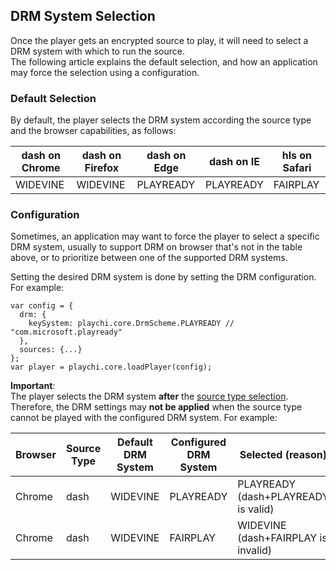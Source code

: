 ## DRM System Selection

Once the player gets an encrypted source to play, it will need to select a DRM system with which to run the source.  
The following article explains the default selection, and how an application may force the selection using a configuration.

### Default Selection

By default, the player selects the DRM system according the source type and the browser capabilities, as follows:

| dash on Chrome | dash on Firefox | dash on Edge | dash on IE | hls on Safari |
| -------------- | --------------- | ------------ | ---------- | ------------- |
| WIDEVINE       | WIDEVINE        | PLAYREADY    | PLAYREADY  | FAIRPLAY      |

### Configuration

Sometimes, an application may want to force the player to select a specific DRM system, usually to support DRM on browser that's not in the table above, or to prioritize between one of the supported DRM systems.

Setting the desired DRM system is done by setting the DRM configuration. For example:

```ecmascript 6
var config = {
  drm: {
    keySystem: playchi.core.DrmScheme.PLAYREADY // "com.microsoft.playready"
  },
  sources: {...}
};
var player = playchi.core.loadPlayer(config);
```

**Important**:  
The player selects the DRM system **after** the [source type selection](./source-selection-logic.md).  
Therefore, the DRM settings may **not be applied** when the source type cannot be played with the configured DRM system. For example:

| Browser | Source Type | Default DRM System | Configured DRM System | Selected (reason)                   |
| ------- | ----------- | ------------------ | --------------------- | ----------------------------------- |
| Chrome  | dash        | WIDEVINE           | PLAYREADY             | PLAYREADY (dash+PLAYREADY is valid) |
| Chrome  | dash        | WIDEVINE           | FAIRPLAY              | WIDEVINE (dash+FAIRPLAY is invalid) |
